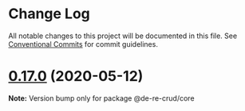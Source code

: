 # Change Log

All notable changes to this project will be documented in this file.
See [Conventional Commits](https://conventionalcommits.org) for commit guidelines.

# [0.17.0](https://github.com/DeReCrud/de-re-crud/tree/master/packages/core/compare/v0.16.8...v0.17.0) (2020-05-12)

**Note:** Version bump only for package @de-re-crud/core
